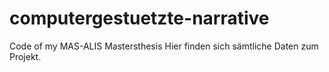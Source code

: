 # computergestuetzte-narrative
Code of my MAS-ALIS Mastersthesis
Hier finden sich sämtliche Daten zum Projekt.
